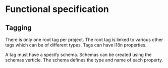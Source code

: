 # Functional specification

## Tagging

There is only one root tag per project. The root tag is linked to various other tags which can be of different types. Tags can have i18n properties.

A tag must have a specify schema. Schemas can be created using the schemas verticle. The schema defines the type and name of each property.